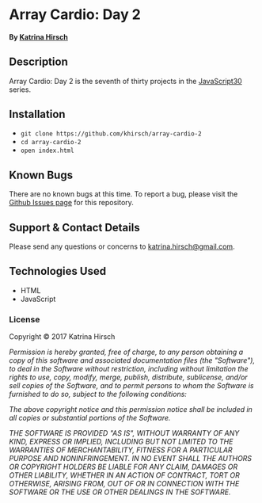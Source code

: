 # Array Cardio: Day 2

#### By [Katrina Hirsch](https://github.com/khirsch)

## Description

Array Cardio: Day 2 is the seventh of thirty projects in the [JavaScript30](https://javascript30.com/) series.

## Installation

* `git clone https://github.com/khirsch/array-cardio-2`
* `cd array-cardio-2`
* `open index.html`

## Known Bugs

There are no known bugs at this time. To report a bug, please visit the [Github Issues page](https://github.com/khirsch/array-cardio-2/issues) for this repository.

## Support & Contact Details

Please send any questions or concerns to katrina.hirsch@gmail.com.

## Technologies Used

* HTML
* JavaScript

### License

Copyright &copy; 2017 Katrina Hirsch

_Permission is hereby granted, free of charge, to any person obtaining a copy of this software and associated documentation files (the "Software"), to deal in the Software without restriction, including without limitation the rights to use, copy, modify, merge, publish, distribute, sublicense, and/or sell copies of the Software, and to permit persons to whom the Software is furnished to do so, subject to the following conditions:_

_The above copyright notice and this permission notice shall be included in all copies or substantial portions of the Software._

_THE SOFTWARE IS PROVIDED "AS IS", WITHOUT WARRANTY OF ANY KIND, EXPRESS OR IMPLIED, INCLUDING BUT NOT LIMITED TO THE WARRANTIES OF MERCHANTABILITY, FITNESS FOR A PARTICULAR PURPOSE AND NONINFRINGEMENT. IN NO EVENT SHALL THE AUTHORS OR COPYRIGHT HOLDERS BE LIABLE FOR ANY CLAIM, DAMAGES OR OTHER LIABILITY, WHETHER IN AN ACTION OF CONTRACT, TORT OR OTHERWISE, ARISING FROM, OUT OF OR IN CONNECTION WITH THE SOFTWARE OR THE USE OR OTHER DEALINGS IN THE SOFTWARE._
